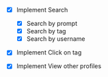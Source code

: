 - [x] Implement Search

  - [x] Search by prompt
  - [x] Search by tag
  - [x] Search by username

- [x] Implement Click on tag

- [x] Implement View other profiles
